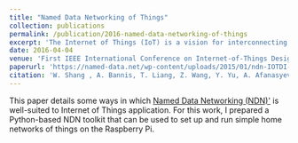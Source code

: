 ```yaml
---
title: "Named Data Networking of Things"
collection: publications
permalink: /publication/2016-named-data-networking-of-things
excerpt: 'The Internet of Things (IoT) is a vision for interconnecting all of the world''s "things" -- from vehicles to diet scales, smart homes and electrical grids -- through a common set of networking technologies. Realizing this vision using a host-to-host communication paradigm, such as that of the Internet Protocol (IP), is challenging in the context of highly heterogeneous, constrained devices that connect intermittently to one or more networks, often using multiple interfaces, communicate within various security regimes, and require both local and global communication capability. Using IP and similar protocols as the narrow waist of interoperability for IoT requires managing data exchange and security in terms that are largely orthogonal to application semantics, while simultaneously needing to minimize resource usage. This paper explores how Named Data Networking (NDN), a proposed future Internet architecture, addresses the root causes of these challenges and can help achieve the IoT vision in a more secure, straightforward, and innovation-friendly manner. NDN''s data-centric communication model aligns network and application semantics, enabling developers to work with "things" and their data directly, and for IoT networks to be deployed and configured easily. To substantiate the high-level discussion, we give examples of ongoing design and implementation work in IoT over NDN and compare the architecture to well-known existing protocols and frameworks. Finally, we discuss short-and long-term scenarios for employing NDN to enable the Internet of Things.'
date: 2016-04-04
venue: 'First IEEE International Conference on Internet-of-Things Design and Implementation (IoTDI 2016)'
paperurl: 'https://named-data.net/wp-content/uploads/2015/01/ndn-IOTDI-2016.pdf'
citation: 'W. Shang , A. Bannis, T. Liang, Z. Wang, Y. Yu, A. Afanasyev, J. Thompson, J. Burke, B. Zhang, L. Zhang (2016). &quot;Named Data Networking of Things&quot; <i>IoTDI 2016</i>. IEEE.'
---
```

This paper details some ways in which [Named Data Networking (NDN)'](https://named-data.net/) is well-suited to Internet of Things application. For this work, I prepared a Python-based NDN toolkit that can be used to set up and run simple home networks of things on the Raspberry Pi.

